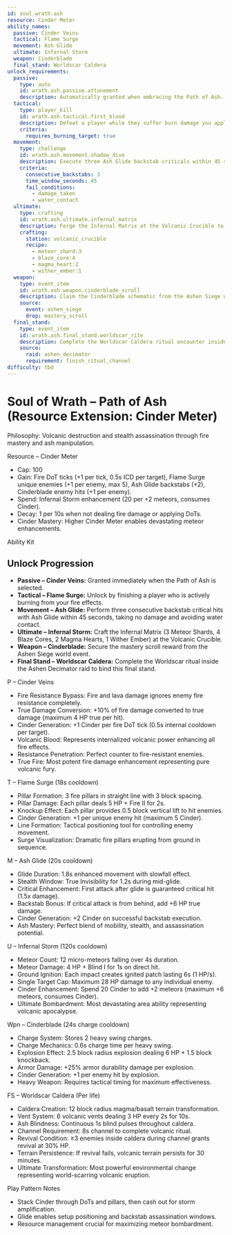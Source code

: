 ```yaml
---
id: soul.wrath.ash
resource: Cinder Meter
ability_names:
  passive: Cinder Veins
  tactical: Flame Surge
  movement: Ash Glide
  ultimate: Infernal Storm
  weapon: Cinderblade
  final_stand: Worldscar Caldera
unlock_requirements:
  passive:
    type: auto
    id: wrath.ash.passive.attunement
    description: Automatically granted when embracing the Path of Ash.
  tactical:
    type: player_kill
    id: wrath.ash.tactical.first_blood
    description: Defeat a player while they suffer burn damage you applied within the last 5 seconds.
    criteria:
      requires_burning_target: true
  movement:
    type: challenge
    id: wrath.ash.movement.shadow_dive
    description: Execute three Ash Glide backstab criticals within 45 seconds without taking damage or touching water.
    criteria:
      consecutive_backstabs: 3
      time_window_seconds: 45
      fail_conditions:
        - damage_taken
        - water_contact
  ultimate:
    type: crafting
    id: wrath.ash.ultimate.infernal_matrix
    description: Forge the Infernal Matrix at the Volcanic Crucible to unlock Infernal Storm.
    crafting:
      station: volcanic_crucible
      recipe:
        - meteor_shard:3
        - blaze_core:4
        - magma_heart:2
        - wither_ember:1
  weapon:
    type: event_item
    id: wrath.ash.weapon.cinderblade_scroll
    description: Claim the Cinderblade schematic from the Ashen Siege world event chest.
    source:
      event: ashen_siege
      drop: mastery_scroll
  final_stand:
    type: event_item
    id: wrath.ash.final_stand.worldscar_rite
    description: Complete the Worldscar Caldera ritual encounter inside the Ashen Decimator raid to bind the final stand.
    source:
      raid: ashen_decimator
      requirement: finish_ritual_channel
difficulty: tbd
---
```


# Soul of Wrath – Path of Ash (Resource Extension: Cinder Meter)

Philosophy: Volcanic destruction and stealth assassination through fire mastery and ash manipulation.

Resource – Cinder Meter
- Cap: 100
- Gain: Fire DoT ticks (+1 per tick, 0.5s ICD per target), Flame Surge unique enemies (+1 per enemy, max 5), Ash Glide backstabs (+2), Cinderblade enemy hits (+1 per enemy).
- Spend: Infernal Storm enhancement (20 per +2 meteors, consumes Cinder).
- Decay: 1 per 10s when not dealing fire damage or applying DoTs.
- Cinder Mastery: Higher Cinder Meter enables devastating meteor enhancements.

Ability Kit

## Unlock Progression

- **Passive – Cinder Veins:** Granted immediately when the Path of Ash is selected.
- **Tactical – Flame Surge:** Unlock by finishing a player who is actively burning from your fire effects.
- **Movement – Ash Glide:** Perform three consecutive backstab critical hits with Ash Glide within 45 seconds, taking no damage and avoiding water contact.
- **Ultimate – Infernal Storm:** Craft the Infernal Matrix (3 Meteor Shards, 4 Blaze Cores, 2 Magma Hearts, 1 Wither Ember) at the Volcanic Crucible.
- **Weapon – Cinderblade:** Secure the mastery scroll reward from the Ashen Siege world event.
- **Final Stand – Worldscar Caldera:** Complete the Worldscar ritual inside the Ashen Decimator raid to bind this final stand.

P – Cinder Veins
- Fire Resistance Bypass: Fire and lava damage ignores enemy fire resistance completely.
- True Damage Conversion: +10% of fire damage converted to true damage (maximum 4 HP true per hit).
- Cinder Generation: +1 Cinder per fire DoT tick (0.5s internal cooldown per target).
- Volcanic Blood: Represents internalized volcanic power enhancing all fire effects.
- Resistance Penetration: Perfect counter to fire-resistant enemies.
- True Fire: Most potent fire damage enhancement representing pure volcanic fury.

T – Flame Surge (18s cooldown)
- Pillar Formation: 3 fire pillars in straight line with 3 block spacing.
- Pillar Damage: Each pillar deals 5 HP + Fire II for 2s.
- Knockup Effect: Each pillar provides 0.5 block vertical lift to hit enemies.
- Cinder Generation: +1 per unique enemy hit (maximum 5 Cinder).
- Line Formation: Tactical positioning tool for controlling enemy movement.
- Surge Visualization: Dramatic fire pillars erupting from ground in sequence.

M – Ash Glide (20s cooldown)
- Glide Duration: 1.8s enhanced movement with slowfall effect.
- Stealth Window: True Invisibility for 1.2s during mid-glide.
- Critical Enhancement: First attack after glide is guaranteed critical hit (1.5x damage).
- Backstab Bonus: If critical attack is from behind, add +6 HP true damage.
- Cinder Generation: +2 Cinder on successful backstab execution.
- Ash Mastery: Perfect blend of mobility, stealth, and assassination potential.

U – Infernal Storm (120s cooldown)
- Meteor Count: 12 micro-meteors falling over 4s duration.
- Meteor Damage: 4 HP + Blind I for 1s on direct hit.
- Ground Ignition: Each impact creates ignited patch lasting 6s (1 HP/s).
- Single Target Cap: Maximum 28 HP damage to any individual enemy.
- Cinder Enhancement: Spend 20 Cinder to add +2 meteors (maximum +6 meteors, consumes Cinder).
- Ultimate Bombardment: Most devastating area ability representing volcanic apocalypse.

Wpn – Cinderblade (24s charge cooldown)
- Charge System: Stores 2 heavy swing charges.
- Charge Mechanics: 0.6s charge time per heavy swing.
- Explosion Effect: 2.5 block radius explosion dealing 6 HP + 1.5 block knockback.
- Armor Damage: +25% armor durability damage per explosion.
- Cinder Generation: +1 per enemy hit by explosion.
- Heavy Weapon: Requires tactical timing for maximum effectiveness.

FS – Worldscar Caldera (Per life)
- Caldera Creation: 12 block radius magma/basalt terrain transformation.
- Vent System: 6 volcanic vents dealing 3 HP every 2s for 10s.
- Ash Blindness: Continuous 1s blind pulses throughout caldera.
- Channel Requirement: 8s channel to complete volcanic ritual.
- Revival Condition: ≥3 enemies inside caldera during channel grants revival at 30% HP.
- Terrain Persistence: If revival fails, volcanic terrain persists for 30 minutes.
- Ultimate Transformation: Most powerful environmental change representing world-scarring volcanic eruption.

Play Pattern Notes
- Stack Cinder through DoTs and pillars, then cash out for storm amplification.
- Glide enables setup positioning and backstab assassination windows.
- Resource management crucial for maximizing meteor bombardment.
